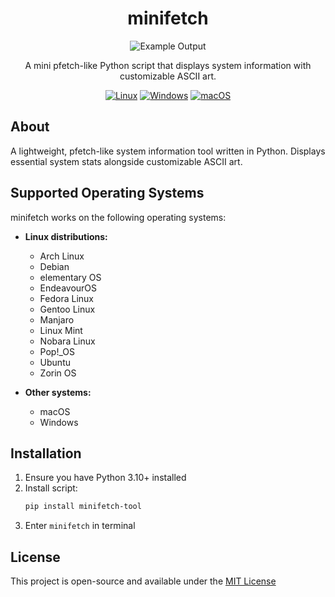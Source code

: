 <div align="center">
  
# minifetch
![Example Output](https://i.ibb.co/239QFh8q/2025-06-24-09-28-round-corners.png)

</div>

<p align="center">A mini pfetch-like Python script that displays system information with customizable ASCII art.
   
</p>

<div align="center">

[![Linux](https://img.shields.io/badge/Linux-FCC624?style=for-the-badge&logo=linux&logoColor=black)](https://pypi.org/project/minifetch-tool/)
[![Windows](https://img.shields.io/badge/Windows-0078D6?style=for-the-badge&logo=windows&logoColor=white)](https://pypi.org/project/minifetch-tool/)
[![macOS](https://img.shields.io/badge/mac%20os-000000?style=for-the-badge&logo=macos&logoColor=F0F0F0)](https://pypi.org/project/minifetch-tool/)

</div>

## About

A lightweight, pfetch-like system information tool written in Python. Displays essential system stats alongside customizable ASCII art.

## Supported Operating Systems

minifetch works on the following operating systems:

- **Linux distributions:**
  - Arch Linux
  - Debian
  - elementary OS
  - EndeavourOS
  - Fedora Linux
  - Gentoo Linux
  - Manjaro
  - Linux Mint
  - Nobara Linux
  - Pop!_OS
  - Ubuntu
  - Zorin OS

- **Other systems:**
  - macOS
  - Windows

## Installation

1. Ensure you have Python 3.10+ installed
2. Install script:
   ```bash
   pip install minifetch-tool
3. Enter `minifetch` in terminal

## License

This project is open-source and available under the [MIT License](https://github.com/widikov/minifetch/blob/main/LICENSE)
